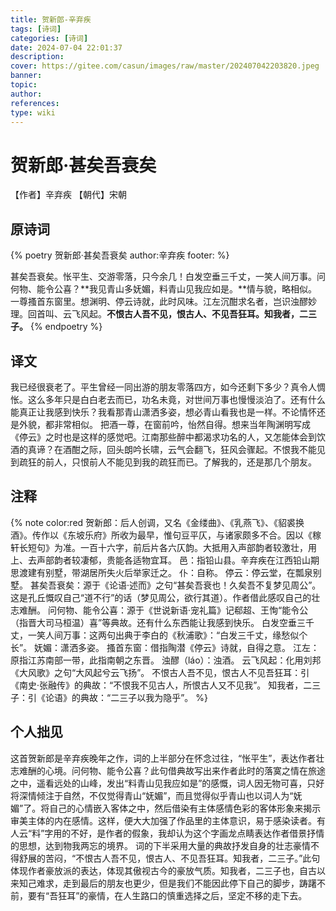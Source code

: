 ```yaml
---
title: 贺新郎-辛弃疾
tags: [诗词]
categories: [诗词]
date: 2024-07-04 22:01:37
description: 
cover: https://gitee.com/casun/images/raw/master/202407042203820.jpeg
banner:
topic:
author:
references:
type: wiki
---
```

# 贺新郎·甚矣吾衰矣
【作者】辛弃疾
【朝代】宋朝
## 原诗词
{% poetry 贺新郎·甚矣吾衰矣 author:辛弃疾 footer: %}

甚矣吾衰矣。怅平生、交游零落，只今余几！白发空垂三千丈，一笑人间万事。问何物、能令公喜？**我见青山多妩媚，料青山见我应如是。**情与貌，略相似。
一尊搔首东窗里。想渊明、停云诗就，此时风味。江左沉酣求名者，岂识浊醪妙理。回首叫、云飞风起。**不恨古人吾不见，恨古人、不见吾狂耳。知我者，二三子。**
{% endpoetry %}

## 译文
我已经很衰老了。平生曾经一同出游的朋友零落四方，如今还剩下多少？真令人惆怅。这么多年只是白白老去而已，功名未竟，对世间万事也慢慢淡泊了。还有什么能真正让我感到快乐？我看那青山潇洒多姿，想必青山看我也是一样。不论情怀还是外貌，都非常相似。
把酒一尊，在窗前吟，怡然自得。想来当年陶渊明写成《停云》之时也是这样的感觉吧。江南那些醉中都渴求功名的人，又怎能体会到饮酒的真谛？在酒酣之际，回头朗吟长啸，云气会翻飞，狂风会骤起。不恨我不能见到疏狂的前人，只恨前人不能见到我的疏狂而已。了解我的，还是那几个朋友。

## 注释
{% note color:red 
贺新郎：后人创调，又名《金缕曲》、《乳燕飞》、《貂裘换酒》。传作以《东坡乐府》所收为最早，惟句豆平仄，与诸家颇多不合。因以《稼轩长短句》为准。一百十六字，前后片各六仄韵。大抵用入声部韵者较激壮，用上、去声部韵者较凄郁，贵能各适物宜耳。
邑：指铅山县。辛弃疾在江西铅山期思渡建有别墅，带湖居所失火后举家迁之。
仆：自称。
停云：停云堂，在瓢泉别墅。
甚矣吾衰矣：源于《论语·述而》之句“甚矣吾衰也！久矣吾不复梦见周公”。这是孔丘慨叹自己“道不行”的话（梦见周公，欲行其道）。作者借此感叹自己的壮志难酬。
问何物、能令公喜：源于《世说新语·宠礼篇》记郗超、王恂“能令公（指晋大司马桓温）喜”等典故。还有什么东西能让我感到快乐。
白发空垂三千丈，一笑人间万事：这两句出典于李白的《秋浦歌》：“白发三千丈，缘愁似个长”。
妩媚：潇洒多姿。
搔首东窗：借指陶潜《停云》诗就，自得之意。
江左：原指江苏南部一带，此指南朝之东晋。
浊醪（láo）：浊酒。
云飞风起：化用刘邦《大风歌》之句“大风起兮云飞扬”。
不恨古人吾不见，恨古人不见吾狂耳：引《南史·张融传》的典故：“不恨我不见古人，所恨古人又不见我”。
知我者，二三子：引《论语》的典故：“二三子以我为隐乎”。
%}

## 个人拙见
这首贺新郎是辛弃疾晚年之作，词的上半部分在怀念过往，“怅平生”，表达作者壮志难酬的心境。问何物、能令公喜？此句借典故写出来作者此时的落寞之情在旅途之中，遥看远处的山峰，发出“料青山见我应如是”的感慨，词人因无物可喜，只好将深情倾注于自然，不仅觉得青山“妩媚”，而且觉得似乎青山也以词人为“妩媚”了。将自己的心情嵌入客体之中，然后借染有主体感情色彩的客体形象来揭示审美主体的内在感情。这样，便大大加强了作品里的主体意识，易于感染读者。有人云“料”字用的不好，是作者的假象，我却认为这个字画龙点睛表达作者借景抒情的思想，达到物我两忘的境界。
词的下半采用大量的典故抒发自身的壮志豪情不得舒展的苦闷，“不恨古人吾不见，恨古人、不见吾狂耳。知我者，二三子。”此句体现作者豪放派的表达，体现其傲视古今的豪放气质。知我者，二三子也，自古以来知己难求，走到最后的朋友也更少，但是我们不能因此停下自己的脚步，踌躇不前，要有“吾狂耳”的豪情，在人生路口的慎重选择之后，坚定不移的走下去。